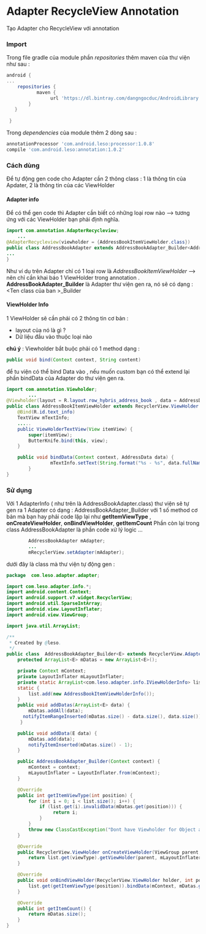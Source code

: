 #  Adapter RecycleView Annotation
Tạo Adapter cho RecycleView với annotation 
### Import 
Trong file gradle của module phần _repositories_ thêm maven của thư viện như sau : 
```groovy 
android {
...
    repositories {
           maven {
                url 'https://dl.bintray.com/dangngocduc/AndroidLibrary'
        }
   } 
   
 }
```

Trong  _dependencies_ của module thêm 2 dòng sau :
```groovy
annotationProcessor 'com.android.leso:processor:1.0.8'
compile 'com.android.leso:annotation:1.0.2'
```
### Cách dùng
Để tự động gen code cho Adapter cần 2 thông class :  1 là thông tin của Apdater, 2 là thông tin của các ViewHolder
#### Adapter info 
Để có thể gen code thì Adapter cần biết có những loại row nào --> tương ứng với các ViewHolder bạn phải định nghĩa.
```java
import com.annotation.AdapterRecycleview;
	...
@AdapterRecycleview(viewholder = {AddressBookItemViewHolder.class})
public class AddressBookAdapter extends AddressBookAdapter_Builder<AddressData> {
...
}
```
Như ví dụ trên Adapter chỉ có 1 loại row là _AddressBookItemViewHolder_ --> nên chỉ cần khai báo 1 ViewHolder trong annotation .
__AddressBookAdapter_Builder__ là Adapter thư viện gen ra, nó sẽ có dạng : <Ten class của ban >_Builder 

#### ViewHolder Info
1 ViewHolder sẽ cần phải có 2 thông tin cơ bản :
- layout của nó là gì ?
- Dữ liệu đầu vào thuộc loại nào
 
__chú ý__ : Viewholder bắt buộc phải có 1 method dạng : 
```java
public void bind(Context context, String content)
```
để tu viện có thể bind Data vào , nếu muốn custom bạn có thể extend lại phần bindData của Adapter do thư viện gen ra.
```java
import com.annotation.Viewholder;
		...
@Viewholder(layout = R.layout.row_hybris_address_book , data = AddressData.class)
public class AddressBookItemViewHolder extends RecyclerView.ViewHolder {
	@Bind(R.id.text_info)
    TextView mTextInfo;
    .....
	public ViewHolderTextView(View itemView) {
		super(itemView);
		ButterKnife.bind(this, view);
	}

	public void bindData(Context context, AddressData data) {
		        mTextInfo.setText(String.format("%s - %s", data.fullName, data.phone));
		}
}
```
### Sử dụng 
Với 1 AdapterInfo ( như trên là AddressBookAdapter.class) thư viện sẽ tự gen ra 1 Adapter có dạng : AddressBookAdapter_Builder với 1 số method cơ bản mà bạn hay phải code lặp lại như __getItemViewType__ , __onCreateViewHolder__, __onBindViewHolder__, __getItemCount__ Phần còn lại trong class AddressBookAdapter là phần code xử lý logic ...
```java
        AddressBookAdapter mAdapter;
        ...
        mRecyclerView.setAdapter(mAdapter);
```
dưới đây là class mà thư viện tự động gen : 
```java
package  com.leso.adapter.adapter;

import com.leso.adapter.info.*;
import android.content.Context;
import android.support.v7.widget.RecyclerView;
import android.util.SparseIntArray;
import android.view.LayoutInflater;
import android.view.ViewGroup;

import java.util.ArrayList;

/**
 * Created by @leso.
 */
public class  AddressBookAdapter_Builder<E> extends RecyclerView.Adapter {
    protected ArrayList<E> mDatas = new ArrayList<E>();

    private Context mContext;
    private LayoutInflater mLayoutInflater;
    private static ArrayList<com.leso.adapter.info.IViewHolderInfo> list = new ArrayList<>();
    static {
        list.add(new AddressBookItemViewHolderInfo());
    }
    public void addDatas(ArrayList<E> data) {
        mDatas.addAll(data);
      notifyItemRangeInserted(mDatas.size() - data.size(), data.size());
     }

    public void addData(E data) {
        mDatas.add(data);
        notifyItemInserted(mDatas.size() - 1);
    }

    public AddressBookAdapter_Builder(Context context) {
        mContext = context;
        mLayoutInflater = LayoutInflater.from(mContext);
    }

    @Override
    public int getItemViewType(int position) {
        for (int i = 0; i < list.size(); i++) {
            if (list.get(i).invalidData(mDatas.get(position))) {
                 return i;
            }
        }
        throw new ClassCastException("Dont have Viewholder for Object at : " + position);
    }

    @Override
    public RecyclerView.ViewHolder onCreateViewHolder(ViewGroup parent, int viewType) {
        return list.get(viewType).getViewHolder(parent, mLayoutInflater);
    }

    @Override
    public void onBindViewHolder(RecyclerView.ViewHolder holder, int position) {
        list.get(getItemViewType(position)).bindData(mContext, mDatas.get(position), holder);
    }

    @Override
    public int getItemCount() {
        return mDatas.size();
    }
}
```

